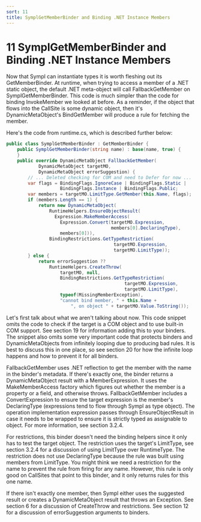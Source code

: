 ```yaml
---
sort: 11
title: SymplGetMemberBinder and Binding .NET Instance Members
---
```


# 11 SymplGetMemberBinder and Binding .NET Instance Members

Now that Sympl can instantiate types it is worth fleshing out its GetMemberBinder. At runtime, when trying to access a member of a .NET static object, the default .NET meta-object will call FallbackGetMember on SymplGetMemberBinder. This code is much simpler than the code for binding InvokeMember we looked at before. As a reminder, if the object that flows into the CallSite is some dynamic object, then it's DynamicMetaObject's BindGetMember will produce a rule for fetching the member.

Here's the code from runtime.cs, which is described further below:

``` csharp
public class SymplGetMemberBinder : GetMemberBinder {
    public SymplGetMemberBinder(string name) : base(name, true) {
    }
    public override DynamicMetaObject FallbackGetMember(
            DynamicMetaObject targetMO,
            DynamicMetaObject errorSuggestion) {
        // ... Deleted checking for COM and need to Defer for now ...
        var flags = BindingFlags.IgnoreCase | BindingFlags.Static | 
                    BindingFlags.Instance | BindingFlags.Public;
        var members = targetMO.LimitType.GetMember(this.Name, flags);
        if (members.Length == 1) {
            return new DynamicMetaObject(
                RuntimeHelpers.EnsureObjectResult(
                  Expression.MakeMemberAccess(
                    Expression.Convert(targetMO.Expression,
                                       members[0].DeclaringType),
                    members[0])),
                BindingRestrictions.GetTypeRestriction(
                                        targetMO.Expression,
                                        targetMO.LimitType));
        } else {
            return errorSuggestion ??
                RuntimeHelpers.CreateThrow(
                    targetMO, null, 
                    BindingRestrictions.GetTypeRestriction(
                                            targetMO.Expression,
                                            targetMO.LimitType),
                    typeof(MissingMemberException),
                    "cannot bind member, " + this.Name +
                        ", on object " + targetMO.Value.ToString());
```

Let's first talk about what we aren't talking about now. This code snippet omits the code to check if the target is a COM object and to use built-in COM support. See section 19 for information adding this to your binders. The snippet also omits some very important code that protects binders and DynamicMetaObjects from infinitely looping due to producing bad rules. It is best to discuss this in one place, so see section 20 for how the infinite loop happens and how to prevent it for all binders.

FallbackGetMember uses .NET reflection to get the member with the name in the binder's metadata. If there's exactly one, the binder returns a DynamicMetaObject result with a MemberExpression. It uses the MakeMemberAccess factory which figures out whether the member is a property or a field, and otherwise throws. FallbackGetMember includes a ConvertExpression to ensure the target expression is the member's DeclaringType (expressions tend to flow through Sympl as type object). The operation implementation expression passes through EnsureObjectResult in case it needs to be wrapped to ensure it is strictly typed as assignable to object. For more information, see section 3.2.4.

For restrictions, this binder doesn't need the binding helpers since it only has to test the target object. The restriction uses the target's LimitType, see section 3.2.4 for a discussion of using LimitType over RuntimeType. The restriction does not use DeclaringType because the rule was built using members from LimitType. You might think we need a restriction for the name to prevent the rule from firing for any name. However, this rule is only good on CallSites that point to this binder, and it only returns rules for this one name.

If there isn't exactly one member, then Sympl either uses the suggested result or creates a DynamicMetaObject result that throws an Exception. See section 6 for a discussion of CreateThrow and restrictions. See section 12 for a discussion of errorSuggestion arguments to binders.
